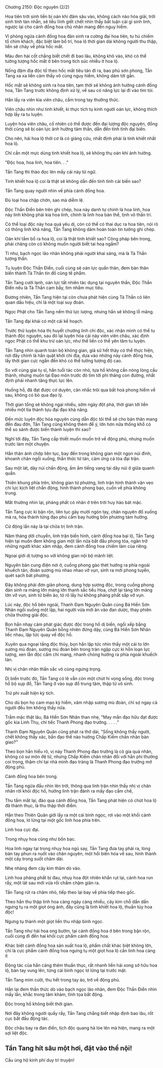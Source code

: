 




Chương 2150: Độc nguyên (2/2)


Hoa tiên trời sinh liền bị oán khí đâm sâu vào, không cách nào hóa giải, trời sinh tính tàn nhẫn, sẽ liều lĩnh giết chết nhìn thấy bất luận cái gì sinh linh, ngược lại cho cánh đồng hoa chủ nhân mang đến nguy hiểm.

Vì phòng ngừa cánh đồng hoa đản sinh ra cường đại hoa tiên, tu hú chiếm tổ chim khách, đặc biệt làm bố trí, hoa lộ thời gian dài không người thu thập, liền sẽ chảy về phía hốc mắt.

Màu đen hài cốt chẳng biết chết đi bao lâu, không khô vào, khó có thể tưởng tượng hốc mắt ở bên trong tích súc nhiều ít hoa lộ.

Nồng đậm địa độc tố theo hốc mắt tiêu tán đi ra, bao phủ sơn phong, Tần Tang xa xa liền cảm thấy vô cùng nguy hiểm, không dám tới gần.

Hốc mắt sẽ không sinh ra hoa tiên, tạm thời sẽ không ảnh hưởng cánh đồng hoa, Tần Tang trước không định xử lý, về sau có năng lực lại đi vào tìm tòi.

Hắn lấy ra viên kia viên châu, cầm trong tay thưởng thức.

Viên châu nhìn như tinh khiết, kì thực tích tụ kinh người oán lực, không thích hợp lấy ra tu luyện.

Luyện hóa viên châu, cố nhiên có thể được đến đại lượng độc nguyên, đồng thời cũng sẽ bị oán lực ảnh hưởng tâm thần, dẫn đến tính tình đại biến.

Cho nên, hái hoa lộ thời cơ là có giảng cứu, nhất định phải là tinh khiết nhất hoa lộ.

Chỉ cần một mực dùng tinh khiết hoa lộ, sẽ không thụ oán khí ảnh hưởng.

"Độc hoa, hoa linh, hoa tiên. . ."

Tần Tang thì thào đọc lên mấy cái này từ ngữ.

Tinh khiết hoa lộ coi là thật sẽ không dẫn đến tính tình cải biến sao?

Tần Tang quay người nhìn về phía cánh đồng hoa.

Đủ loại hoa chập chờn, sao mà diễm lệ.

Độc Thần Điển bên trên ghi chép, hoa này danh tự chính là hoa linh, hoa này linh không phải kia hoa linh, chính là linh hoa bản thể, tịnh vô thần trí.

Có thể loại độc này hoa quá yêu dị, còn có thể có thai dục ra hoa tiên, nói rõ có thông linh khả năng, Tần Tang không dám hoàn toàn tin tưởng ghi chép.

Oán khí tẩm bổ ra hoa lộ, coi là thật tinh khiết sao? Công pháp bên trong, phải chăng còn có không muốn người biết tai hoạ ngầm?

Tỉ như, bạch ngọc lão nhân không phải người khai sáng, mà là Tà Thần tượng thần.

Tu luyện Độc Thần Điển, cuối cùng sẽ oán lực quấn thân, đem bản thân biến thành Tà Thần tín đồ cùng tế phẩm.

Tần Tang cười lạnh, oán lực tất nhiên tác dụng tại nguyên thần, Độc Thần Điển nếu là Tà Thần cạm bẫy, tìm nhầm mục tiêu.

Đương nhiên, Tần Tang hiện tại còn chưa phát hiện cùng Tà Thần có liên quan dấu hiệu, chỉ là một loại suy đoán.

Ngọc Phật cho Tần Tang nếm thử lực lượng, nhưng hắn sẽ không lỗ mãng.

Tần Tang đại khái có một cái kế hoạch.

Trước thử luyện hóa thị huyết chướng linh chi độc, xác nhận mình có thể tu thành độc nguyên, sau đó lại luyện hóa cái này viên viên châu, xác định ngọc Phật có thể khu trừ oán lực, như thế liền có thể yên tâm tu luyện.

Tần Tang nhìn quanh toàn bộ không gian, giả sử hết thảy có thể thực hiện, nơi đây chính là hắn quật khởi chi địa, dựa vào những này cánh đồng hoa, lấy thời gian cực ngắn đến khó có thể tưởng tượng độ cao.

So với cùng giai tu sĩ, hắn tuổi tác còn nhỏ, tựa hồ không cần nóng lòng cầu thành, nhưng muốn tại Đạo môn trước đó tìm tới phi thăng con đường, nhất định phải nhanh tăng thực lực lên.

Huống hồ, đã đạt được cơ duyên, cân nhắc trôi qua bất hoà phong hiểm về sau, không có bỏ qua đạo lý.

Thời gian tổng sẽ không ngại nhiều, sớm ngày đột phá, thời gian tới liền nhiều một tia thành tựu đại đạo khả năng.

Đến mức luyện độc hóa nguyên cùng dẫn độc tôi thể sẽ cho bản thân mang đến đau đớn, Tần Tang cũng không thèm để ý, lớn hơn nữa thống khổ có thể so sánh được biến thành luyện thi sao?

Nghĩ tới đây, Tần Tang cấp thiết muốn muốn trở về động phủ, nhưng muốn trước làm một chuyện.

Hắn thân ảnh chớp liên tục, bay đến trong không gian một ngọn núi đỉnh, khoanh chân ngồi xuống, thần thức tứ tán, cảm ứng cả tòa đại trận.

Sau một lát, dãy núi chấn động, ầm ầm tiếng vang tại dãy núi ở giữa quanh quẩn.

Thiên khung phía trên, không gian tứ phương, linh trận hình thành vặn vẹo chi lực kịch liệt chấn động, hình thành phong bạo, cuốn về phía không trung.

Mắt thường nhìn lại, phảng phất có nhân ở trên trời huy hào bát mặc.

Tần Tang cực kì bận rộn, liên tục gảy mười ngón tay, chân nguyên đổ xuống mà ra, hóa thành từng đạo phù cấm bay hướng bốn phương tám hướng.

Cử động lần này là tại chữa trị linh trận.

Năm tháng dời chuyển, linh trận biến hình, cánh đồng hoa bại lộ, Tần Tang hiện tại muốn đem không gian một lần nữa bắt đầu phong tỏa, ngăn trở những người khác xâm nhập, đem cánh đồng hoa chiếm làm của riêng.

Ngoại giới dị tượng so với không gian nội bộ mãnh liệt.

Nguyên bản cung điện nơi ở, cuồng phong gào thét hướng ra phía ngoài khuếch tán, đoàn sương mù nhao nhao vỡ vụn, sinh ra mới phong tuyền, quét sạch bát phương.

Đây không phải đơn giản phong, dung hợp sương độc, trong cuồng phong đản sinh ra mảng lớn mảng lớn thanh sắc tiểu Hoa, chợt lại tảng lớn mảng lớn vỡ vụn, sinh tử biến ảo, tỏ rõ lấy hư không phảng phất sắp vỡ vụn.

Lúc này, độc hồ bên ngoài, Thanh Đạm Nguyên Quân cùng Bá Hiền Sơn Nhân ngồi xuống một lập, hai người vừa mới ăn vào đan dược, thay phiên chữa thương giải độc.

Bọn hắn nhạy cảm phát giác được độc trong hồ dị biến, ngồi xếp bằng Thanh Đạm Nguyên Quân bỗng nhiên đứng dậy, cùng Bá Hiền Sơn Nhân liếc nhau, lập tức quay về độc hồ.

Xuyên qua ngoại tầng độc thủy, bọn hắn lập tức nhìn thấy một cái to lớn sương mù đoàn, sương mù đoàn bên trong tràn ngập cực kì hỗn loạn lực lượng, xen lẫn độc cấm chi mang, nhanh chóng hướng ra phía ngoài khuếch tán.

Nhị vị chân nhân thần sắc vô cùng ngưng trọng.

Dị biến trước đó, Tần Tang có lẽ vẫn còn một chút hi vọng sống, độc trong hồ bộ sụp đổ, Tần Tang ở vào sụp đổ trung tâm, thập tử vô sinh.

Trừ phi xuất hiện kỳ tích.

Cho dù bọn họ cam mạo kỳ hiểm, xâm nhập sương mù đoàn, chỉ sợ ngay cả người đều tìm không thấy nữa.

Trầm mặc thật lâu, Bá Hiền Sơn Nhân than nhẹ, "May mắn đạo hữu đạt được gốc kia Linh Thụ, chỉ tiếc Thanh Phong đạo trưởng. . . . ."

Thanh Đạm Nguyên Quân cũng phát ra thở dài, "Sống không thấy người, chết không thấy xác, bần đạo thế nào hướng Chấp Kiếm chân nhân bàn giao?"

Theo bọn hắn hiểu rõ, vị này Thanh Phong đạo trưởng là cô gia quả nhân, không có sư môn đệ tử, nhưng Chấp Kiếm chân nhân đối với hắn phi thường coi trọng, thậm chí tại nhà mình đạo tràng là Thanh Phong đạo trưởng mở động phủ.

Cánh đồng hoa bên trong.

Tần Tang ngửa đầu nhìn lên trời, thông qua linh trận nhìn thấy nhị vị chân nhân rời khỏi độc hồ, hướng linh trận đánh ra mấy đạo cấm chế,

Thu tầm mắt lại, đảo qua cánh đồng hoa, Tần Tang phát hiện có chút hoa lộ đã thành thục, là thu thập thời điểm.

Hắn theo Thiên Quân giới lấy ra một cái bình ngọc, rơi vào một khối cánh đồng hoa, lơ lửng tại một gốc linh hoa phía trên.

Linh hoa cực đại.

Trong nhụy hoa cũng như bồn bạc.

Hoa linh ngay tại trong nhụy hoa ngủ say, Tần Tang đưa tay phải ra, lòng bàn tay phun ra nuốt vào chân nguyên, một hồi biến hóa về sau, hình thành một cây trong suốt châm dài.

Nhẹ nhàng đem cây kim thăm dò vào.

Linh hoa phảng phất bị đau, nhụy hoa đột nhiên khẩn rụt lại, cánh hoa run rẩy, một lát sau mới vừa rồi chầm chậm giãn ra.

Tần Tang rút ra châm nhỏ, tiếp theo lại bay về phía tiếp theo gốc.

Theo hắn thu thập linh hoa càng ngày càng nhiều, cây kim chỗ dần dần ngưng tụ ra một giọt óng ánh, đây cũng là tinh khiết hoa lộ, thuần túy hoa độc!

Ngưng tụ thành một giọt liền thu nhập bình ngọc.

Tần Tang như hái hoa ong bướm, tại cánh đồng hoa ở bên trong bận rộn, cuối cùng đi đến hai khối cực phẩm cánh đồng hoa.

Khác biệt cánh đồng hoa sản xuất hoa lộ, phẩm chất khác biệt không lớn, chỉ là cực phẩm cánh đồng hoa ngưng tụ một giọt hoa lộ cần linh hoa càng ít

Động tác của hắn càng thêm thuần thục, rất nhanh liền hái xong sở hữu hoa lộ, bàn tay vung lên, từng cái bình ngọc lơ lửng tại trước mặt.

Tần Tang mỉm cười, thu hết trong tay áo, trở về động phủ.

Hắn lại đem thần thức dò vào bạch ngọc lão nhân, đem Độc Thần Điển nhìn mấy lần, khắc trong tâm khảm, tĩnh tọa bất động.

Độc trong hồ không biết thời gian.

Nơi đây không người quấy rầy, Tần Tang chẳng biết nhập định bao lâu, rốt cục bắt đầu động tác.

Độc châu bay ra đan điền, tịch độc quang hà lóe lên mà hiện, mang ra một sợi liệt độc.

Tần Tang hít sâu một hơi, đặt vào thể nội!
--
Cầu ủng hộ kinh phí duy trì truyện!




